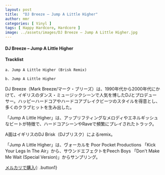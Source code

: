 ```yaml
---
layout: post
title:  "DJ Breeze – Jump A Little Higher"
author: mmr
categories: [ Vinyl ]
tags: [ Happy Hardcore, Hardcore ]
image: ../assets/images/DJ Breeze – Jump A Little Higher.jpg
---
```


#### DJ Breeze – Jump A Little Higher

#### Tracklist
```md
a. Jump A Little Higher (Brisk Remix)

b. Jump A Little Higher
```

DJ Breeze（Mark Breeze/マーク・ブリーズ）は、1990年代から2000年代にかけて、イギリスのダンス・ミュージックシーンで人気を博したDJとプロデューサー。ハッピーハードコアやハードコアブレイクビーツのスタイルを得意とし、多くのクラブヒットを生み出した。

「Jump A Little Higher」は、アップリフティングなメロディやエネルギッシュなビートが特徴で、ハードコアシーンやRaveで頻繁にプレイされたトラック。

A面はイギリスのDJ Brisk（DJブリスク）によるremix。

「Jump A Little Higher」は、ヴォーカルを Poor Pocket Productions 「Kick Your Legs In The Air」から、サウンドエフェクトをPeech Boys 「Don't Make Me Wait (Special Version)」からサンプリング。


[メルカリで購入](https://jp.mercari.com/item/m45158763223){: .button1}

